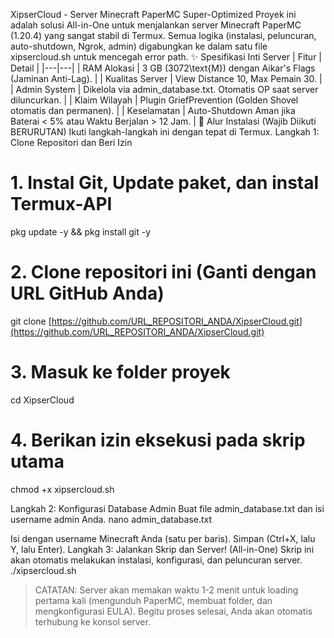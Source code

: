 XipserCloud - Server Minecraft PaperMC Super-Optimized
Proyek ini adalah solusi All-in-One untuk menjalankan server Minecraft PaperMC (1.20.4) yang sangat stabil di Termux.
Semua logika (instalasi, peluncuran, auto-shutdown, Ngrok, admin) digabungkan ke dalam satu file xipsercloud.sh untuk mencegah error path.
✨ Spesifikasi Inti Server
| Fitur | Detail |
|---|---|
| RAM Alokasi | 3 GB (3072\text{M}) dengan Aikar's Flags (Jaminan Anti-Lag). |
| Kualitas Server | View Distance 10, Max Pemain 30. |
| Admin System | Dikelola via admin_database.txt. Otomatis OP saat server diluncurkan. |
| Klaim Wilayah | Plugin GriefPrevention (Golden Shovel otomatis dan permanen). |
| Keselamatan | Auto-Shutdown Aman jika Baterai < 5% atau Waktu Berjalan > 12 Jam. |
🚀 Alur Instalasi (Wajib Diikuti BERURUTAN)
Ikuti langkah-langkah ini dengan tepat di Termux.
Langkah 1: Clone Repositori dan Beri Izin
# 1. Instal Git, Update paket, dan instal Termux-API
pkg update -y && pkg install git -y

# 2. Clone repositori ini (Ganti <URL> dengan URL GitHub Anda)
git clone [https://github.com/URL_REPOSITORI_ANDA/XipserCloud.git](https://github.com/URL_REPOSITORI_ANDA/XipserCloud.git) 

# 3. Masuk ke folder proyek
cd XipserCloud

# 4. Berikan izin eksekusi pada skrip utama
chmod +x xipsercloud.sh

Langkah 2: Konfigurasi Database Admin
Buat file admin_database.txt dan isi username admin Anda.
nano admin_database.txt

Isi dengan username Minecraft Anda (satu per baris). Simpan (Ctrl+X, lalu Y, lalu Enter).
Langkah 3: Jalankan Skrip dan Server! (All-in-One)
Skrip ini akan otomatis melakukan instalasi, konfigurasi, dan peluncuran server.
./xipsercloud.sh

> CATATAN: Server akan memakan waktu 1-2 menit untuk loading pertama kali (mengunduh PaperMC, membuat folder, dan mengkonfigurasi EULA). Begitu proses selesai, Anda akan otomatis terhubung ke konsol server.
> 
